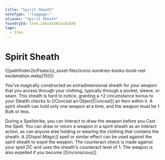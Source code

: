 ```yaml
---
title: "Spirit Sheath"
noteType: ":luggage:"
aliases: "Spirit Sheath"
foundryId: Item.1dkuXSUWJvLHzQX6
tags:
  - Item
---
```


# Spirit Sheath
![[pathfinder2e/Feats/zz_asset-files/icons-sundries-books-book-red-exclamation.webp|150]]

You've magically constructed an extradimensional sheath for your weapon that you access through your clothing, typically through a pocket, sleeve, or seam. This sheath is hard to notice, granting a +2 circumstance bonus to your Stealth checks to [[Conceal an Object|Conceal]] an Item within it. A spirit sheath can hold only one weapon at a time, and the weapon must be 1 Bulk or less.

During a Spellstrike, you can Interact to draw the weapon before you Cast the Spell. You can draw or return a weapon in a spirit sheath as an Interact action, as can anyone else holding or wearing the clothing that contains the sheath. A _[[Dispel Magic]]_ spell or similar effect can be used against the spirit sheath to expel the weapon. The counteract check is made against your spell DC and uses the sheath's counteract level of 1. The weapon is also expelled if you become [[Unconscious]].
